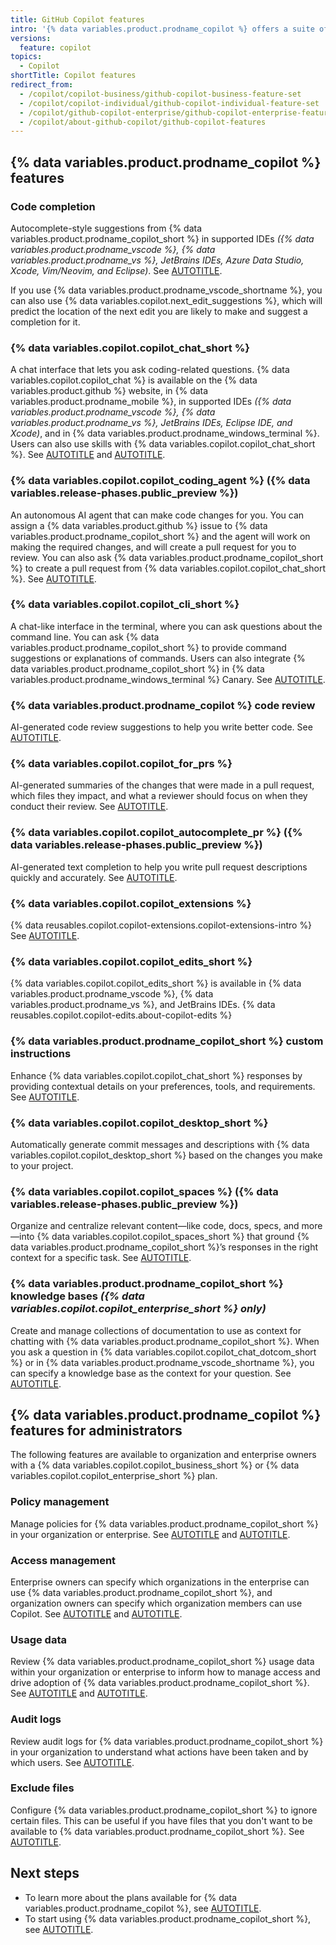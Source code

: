 ```yaml
---
title: GitHub Copilot features
intro: '{% data variables.product.prodname_copilot %} offers a suite of features. {% data variables.product.prodname_copilot_short %} also offers a suite of features for administrators.'
versions:
  feature: copilot
topics:
  - Copilot
shortTitle: Copilot features
redirect_from:
  - /copilot/copilot-business/github-copilot-business-feature-set
  - /copilot/copilot-individual/github-copilot-individual-feature-set
  - /copilot/github-copilot-enterprise/github-copilot-enterprise-feature-set
  - /copilot/about-github-copilot/github-copilot-features
---
```


## {% data variables.product.prodname_copilot %} features

### Code completion

Autocomplete-style suggestions from {% data variables.product.prodname_copilot_short %} in supported IDEs _({% data variables.product.prodname_vscode %}, {% data variables.product.prodname_vs %}, JetBrains IDEs, Azure Data Studio, Xcode, Vim/Neovim, and Eclipse)_. See [AUTOTITLE](/copilot/using-github-copilot/getting-code-suggestions-in-your-ide-with-github-copilot).

If you use {% data variables.product.prodname_vscode_shortname %}, you can also use {% data variables.copilot.next_edit_suggestions %}, which will predict the location of the next edit you are likely to make and suggest a completion for it.

### {% data variables.copilot.copilot_chat_short %}

A chat interface that lets you ask coding-related questions. {% data variables.copilot.copilot_chat %} is available on the {% data variables.product.github %} website, in {% data variables.product.prodname_mobile %}, in supported IDEs _({% data variables.product.prodname_vscode %}, {% data variables.product.prodname_vs %}, JetBrains IDEs, Eclipse IDE, and Xcode)_, and in {% data variables.product.prodname_windows_terminal %}. Users can also use skills with {% data variables.copilot.copilot_chat_short %}. See [AUTOTITLE](/copilot/using-github-copilot/asking-github-copilot-questions-in-github) and [AUTOTITLE](/copilot/using-github-copilot/asking-github-copilot-questions-in-your-ide).

### {% data variables.copilot.copilot_coding_agent %} ({% data variables.release-phases.public_preview %})

An autonomous AI agent that can make code changes for you. You can assign a {% data variables.product.github %} issue to {% data variables.product.prodname_copilot_short %} and the agent will work on making the required changes, and will create a pull request for you to review. You can also ask {% data variables.product.prodname_copilot_short %} to create a pull request from {% data variables.copilot.copilot_chat_short %}. See [AUTOTITLE](/copilot/using-github-copilot/coding-agent).

### {% data variables.copilot.copilot_cli_short %}

A chat-like interface in the terminal, where you can ask questions about the command line. You can ask {% data variables.product.prodname_copilot_short %} to provide command suggestions or explanations of commands. Users can also integrate {% data variables.product.prodname_copilot_short %} in {% data variables.product.prodname_windows_terminal %} Canary. See [AUTOTITLE](/copilot/using-github-copilot/using-github-copilot-in-the-command-line).

### {% data variables.product.prodname_copilot %} code review

AI-generated code review suggestions to help you write better code. See [AUTOTITLE](/copilot/using-github-copilot/code-review/using-copilot-code-review).

### {% data variables.copilot.copilot_for_prs %}

AI-generated summaries of the changes that were made in a pull request, which files they impact, and what a reviewer should focus on when they conduct their review. See [AUTOTITLE](/copilot/using-github-copilot/creating-a-pull-request-summary-with-github-copilot).

### {% data variables.copilot.copilot_autocomplete_pr %} ({% data variables.release-phases.public_preview %})

AI-generated text completion to help you write pull request descriptions quickly and accurately. See [AUTOTITLE](/copilot/using-github-copilot/using-copilot-text-completion).

### {% data variables.copilot.copilot_extensions %}

{% data reusables.copilot.copilot-extensions.copilot-extensions-intro %} See [AUTOTITLE](/copilot/building-copilot-extensions/about-building-copilot-extensions).

### {% data variables.copilot.copilot_edits_short %}

{% data variables.copilot.copilot_edits_short %} is available in {% data variables.product.prodname_vscode %}, {% data variables.product.prodname_vs %}, and JetBrains IDEs. {% data reusables.copilot.copilot-edits.about-copilot-edits %}

### {% data variables.product.prodname_copilot_short %} custom instructions

Enhance {% data variables.copilot.copilot_chat_short %} responses by providing contextual details on your preferences, tools, and requirements. See [AUTOTITLE](/copilot/customizing-copilot/about-customizing-github-copilot-chat-responses).

### {% data variables.copilot.copilot_desktop_short %}

Automatically generate commit messages and descriptions with {% data variables.copilot.copilot_desktop_short %} based on the changes you make to your project.

### {% data variables.copilot.copilot_spaces %} ({% data variables.release-phases.public_preview %})

Organize and centralize relevant content—like code, docs, specs, and more—into {% data variables.copilot.copilot_spaces_short %} that ground {% data variables.product.prodname_copilot_short %}’s responses in the right context for a specific task. See [AUTOTITLE](/copilot/using-github-copilot/copilot-spaces/about-organizing-and-sharing-context-with-copilot-spaces).

### {% data variables.product.prodname_copilot_short %} knowledge bases _({% data variables.copilot.copilot_enterprise_short %} only)_

Create and manage collections of documentation to use as context for chatting with {% data variables.product.prodname_copilot_short %}. When you ask a question in {% data variables.copilot.copilot_chat_dotcom_short %} or in {% data variables.product.prodname_vscode_shortname %}, you can specify a knowledge base as the context for your question. See [AUTOTITLE](/copilot/customizing-copilot/managing-copilot-knowledge-bases).

## {% data variables.product.prodname_copilot %} features for administrators

The following features are available to organization and enterprise owners with a {% data variables.copilot.copilot_business_short %} or {% data variables.copilot.copilot_enterprise_short %} plan.

### Policy management

Manage policies for {% data variables.product.prodname_copilot_short %} in your organization or enterprise. See [AUTOTITLE](/copilot/managing-copilot/managing-github-copilot-in-your-organization/setting-policies-for-copilot-in-your-organization/managing-policies-for-copilot-in-your-organization) and [AUTOTITLE](/copilot/managing-copilot/managing-copilot-for-your-enterprise/managing-policies-and-features-for-copilot-in-your-enterprise).

### Access management

Enterprise owners can specify which organizations in the enterprise can use {% data variables.product.prodname_copilot_short %}, and organization owners can specify which organization members can use Copilot. See [AUTOTITLE](/copilot/managing-copilot/managing-github-copilot-in-your-organization/managing-access-to-github-copilot-in-your-organization) and [AUTOTITLE](/copilot/managing-copilot/managing-copilot-for-your-enterprise/managing-access-to-copilot-in-your-enterprise).

### Usage data

Review {% data variables.product.prodname_copilot_short %} usage data within your organization or enterprise to inform how to manage access and drive adoption of {% data variables.product.prodname_copilot_short %}. See [AUTOTITLE](/copilot/managing-copilot/managing-github-copilot-in-your-organization/reviewing-activity-related-to-github-copilot-in-your-organization/reviewing-user-activity-data-for-copilot-in-your-organization) and [AUTOTITLE](/copilot/managing-copilot/managing-copilot-for-your-enterprise/managing-access-to-copilot-in-your-enterprise/viewing-copilot-license-usage-in-your-enterprise).

### Audit logs

Review audit logs for {% data variables.product.prodname_copilot_short %} in your organization to understand what actions have been taken and by which users. See [AUTOTITLE](/copilot/managing-copilot/managing-github-copilot-in-your-organization/reviewing-activity-related-to-github-copilot-in-your-organization/reviewing-audit-logs-for-copilot-business).

### Exclude files

Configure {% data variables.product.prodname_copilot_short %} to ignore certain files. This can be useful if you have files that you don't want to be available to {% data variables.product.prodname_copilot_short %}. See [AUTOTITLE](/copilot/managing-copilot/managing-github-copilot-in-your-organization/setting-policies-for-copilot-in-your-organization/excluding-content-from-github-copilot).

## Next steps

* To learn more about the plans available for {% data variables.product.prodname_copilot %}, see [AUTOTITLE](/copilot/about-github-copilot/subscription-plans-for-github-copilot).
* To start using {% data variables.product.prodname_copilot_short %}, see [AUTOTITLE](/copilot/setting-up-github-copilot).
